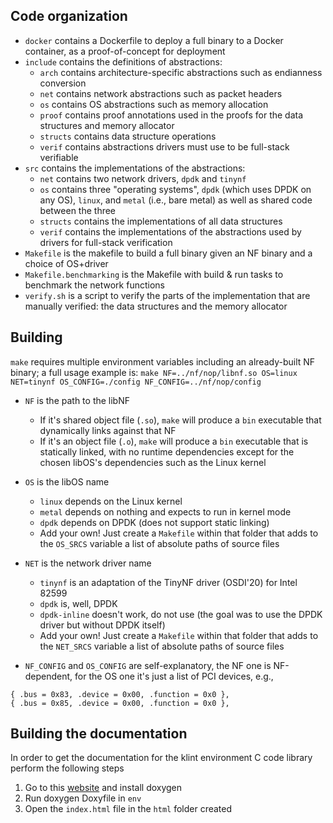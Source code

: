 ## Code organization

- `docker` contains a Dockerfile to deploy a full binary to a Docker container, as a proof-of-concept for deployment
- `include` contains the definitions of abstractions:
  - `arch` contains architecture-specific abstractions such as endianness conversion
  - `net` contains network abstractions such as packet headers
  - `os` contains OS abstractions such as memory allocation
  - `proof` contains proof annotations used in the proofs for the data structures and memory allocator
  - `structs` contains data structure operations
  - `verif` contains abstractions drivers must use to be full-stack verifiable
- `src` contains the implementations of the abstractions:
  - `net` contains two network drivers, `dpdk` and `tinynf`
  - `os` contains three "operating systems", `dpdk` (which uses DPDK on any OS), `linux`, and `metal` (i.e., bare metal) as well as shared code between the three
  - `structs` contains the implementations of all data structures
  - `verif` contains the implementations of the abstractions used by drivers for full-stack verification
- `Makefile` is the makefile to build a full binary given an NF binary and a choice of OS+driver
- `Makefile.benchmarking` is the Makefile with build & run tasks to benchmark the network functions
- `verify.sh` is a script to verify the parts of the implementation that are manually verified: the data structures and the memory allocator


## Building

`make` requires multiple environment variables including an already-built NF binary; a full usage example is: `make NF=../nf/nop/libnf.so OS=linux NET=tinynf OS_CONFIG=./config NF_CONFIG=../nf/nop/config`

- `NF` is the path to the libNF
  - If it's shared object file (`.so`), `make` will produce a `bin` executable that dynamically links against that NF
  - If it's an object file (`.o`), `make` will produce a `bin` executable that is statically linked, with no runtime dependencies except for the chosen libOS's dependencies such as the Linux kernel

- `OS` is the libOS name
  - `linux` depends on the Linux kernel
  - `metal` depends on nothing and expects to run in kernel mode
  - `dpdk` depends on DPDK (does not support static linking)
  - Add your own! Just create a `Makefile` within that folder that adds to the `OS_SRCS` variable a list of absolute paths of source files

- `NET` is the network driver name
  - `tinynf` is an adaptation of the TinyNF driver (OSDI'20) for Intel 82599
  - `dpdk` is, well, DPDK
  - `dpdk-inline` doesn't work, do not use (the goal was to use the DPDK driver but without DPDK itself)
  - Add your own! Just create a `Makefile` within that folder that adds to the `NET_SRCS` variable a list of absolute paths of source files

- `NF_CONFIG` and `OS_CONFIG` are self-explanatory, the NF one is NF-dependent, for the OS one it's just a list of PCI devices, e.g.,
```
{ .bus = 0x83, .device = 0x00, .function = 0x0 },
{ .bus = 0x85, .device = 0x00, .function = 0x0 },
```

## Building the documentation
In order to get the documentation for the klint environment C code library perform the following steps
1. Go to this [website](https://www.doxygen.nl/manual/install.html) and install doxygen
2. Run doxygen Doxyfile in `env`
3. Open the `index.html` file in the `html` folder created